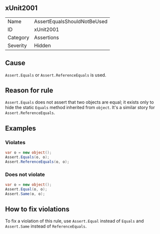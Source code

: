 ## xUnit2001

<table>
<tr>
  <td>Name</td>
  <td>AssertEqualsShouldNotBeUsed</td>
</tr>
<tr>
  <td>ID</td>
  <td>xUnit2001</td>
</tr>
<tr>
  <td>Category</td>
  <td>Assertions</td>
</tr>
<tr>
  <td>Severity</td>
  <td>Hidden</td>
</tr>
</table>

## Cause

`Assert.Equals` or `Assert.ReferenceEquals` is used.

## Reason for rule

`Assert.Equals` does not assert that two objects are equal; it exists only to hide the static `Equals` method inherited from `object`. It's a similar story for `Assert.ReferenceEquals`.

## Examples

### Violates

```csharp
var o = new object();
Assert.Equals(o, o);
Assert.ReferenceEquals(o, o);
```

### Does not violate

```csharp
var o = new object();
Assert.Equal(o, o);
Assert.Same(o, o);
```

## How to fix violations

To fix a violation of this rule, use `Assert.Equal` instead of `Equals` and `Assert.Same` instead of `ReferenceEquals`.
